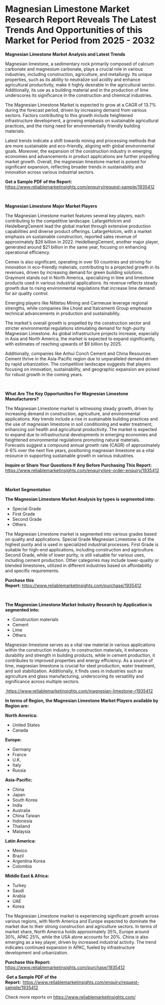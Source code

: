 <p><h1>Magnesian Limestone Market Research Report Reveals The Latest Trends And Opportunities of this Market for Period from 2025 - 2032</h1></p><p><strong>Magnesian Limestone Market Analysis and Latest Trends</strong></p>
<p><p>Magnesian limestone, a sedimentary rock primarily composed of calcium carbonate and magnesium carbonate, plays a crucial role in various industries, including construction, agriculture, and metallurgy. Its unique properties, such as its ability to neutralize soil acidity and enhance agricultural productivity, make it highly desirable in the agricultural sector. Additionally, its use as a building material and in the production of lime underscores its significance in the construction and chemical industries.</p><p>The Magnesian Limestone Market is expected to grow at a CAGR of 13.7% during the forecast period, driven by increasing demand from various sectors. Factors contributing to this growth include heightened infrastructure development, a growing emphasis on sustainable agricultural practices, and the rising need for environmentally friendly building materials.</p><p>Latest trends indicate a shift towards mining and processing methods that are more sustainable and eco-friendly, aligning with global environmental goals. Moreover, the expansion of the construction industry in emerging economies and advancements in product applications are further propelling market growth. Overall, the magnesian limestone market is poised for significant expansion, reflecting broader trends in sustainability and innovation across various industrial sectors.</p></p>
<p><strong>Get a Sample PDF of the Report:&nbsp;</strong> <a href="https://www.reliablemarketinsights.com/enquiry/request-sample/1935412?utm_campaign=2181&utm_medium=2&utm_source=Github&utm_content=ia&utm_term=01042025&utm_id=magnesian-limestone">https://www.reliablemarketinsights.com/enquiry/request-sample/1935412</a></p>
<p>&nbsp;</p>
<p><strong>Magnesian Limestone Major Market Players</strong></p>
<p><p>The Magnesian Limestone market features several key players, each contributing to the competitive landscape. LafargeHolcim and HeidelbergCement lead the global market through extensive production capabilities and diverse product offerings. LafargeHolcim, with a market emphasis on sustainable construction, reported sales revenue of approximately $26 billion in 2022. HeidelbergCement, another major player, generated around $21 billion in the same year, focusing on enhancing operational efficiency.</p><p>Cemex is also significant, operating in over 50 countries and striving for innovation in eco-friendly materials, contributing to a projected growth in its revenues, driven by increasing demand for green building solutions. Graymont stands out in North America, specializing in lime and limestone products used in various industrial applications. Its revenue reflects steady growth due to rising environmental regulations that increase lime demand for air quality control.</p><p>Emerging players like Nittetsu Mining and Carmeuse leverage regional strengths, while companies like Lhoist and Italcementi Group emphasize technical advancements in production and sustainability.</p><p>The market's overall growth is propelled by the construction sector and stricter environmental regulations stimulating demand for high-purity Magnesian Limestone. As global infrastructure projects increase, especially in Asia and North America, the market is expected to expand significantly, with estimates of reaching upwards of $9 billion by 2025.</p><p>Additionally, companies like Anhui Conch Cement and China Resources Cement thrive in the Asia-Pacific region due to unparalleled demand driven by rapid urbanization. The competitive landscape suggests that players focusing on innovation, sustainability, and geographic expansion are poised for robust growth in the coming years.</p></p>
<p>&nbsp;</p>
<p><strong>What Are The Key Opportunities For Magnesian Limestone Manufacturers?</strong></p>
<p><p>The Magnesian Limestone market is witnessing steady growth, driven by increasing demand in construction, agriculture, and environmental applications. Key trends include a rise in sustainable building practices and the use of magnesian limestone in soil conditioning and water treatment, enhancing soil health and agricultural productivity. The market is expected to expand due to infrastructural developments in emerging economies and heightened environmental regulations promoting natural materials. Forecasts suggest a compound annual growth rate (CAGR) of approximately 4-6% over the next five years, positioning magnesian limestone as a vital resource in supporting sustainable growth in various industries.</p></p>
<p><strong>Inquire or Share Your Questions If Any Before Purchasing This Report:</strong> <a href="https://www.reliablemarketinsights.com/enquiry/pre-order-enquiry/1935412?utm_campaign=2181&utm_medium=2&utm_source=Github&utm_content=ia&utm_term=01042025&utm_id=magnesian-limestone">https://www.reliablemarketinsights.com/enquiry/pre-order-enquiry/1935412</a></p>
<p>&nbsp;</p>
<p><strong>Market Segmentation</strong></p>
<p><strong>The Magnesian Limestone Market Analysis by types is segmented into:</strong></p>
<p><ul><li>Special Grade</li><li>First Grade</li><li>Second Grade</li><li>Others</li></ul></p>
<p><p>The Magnesian Limestone market is segmented into various grades based on quality and applications. Special Grade Magnesian Limestone is of the highest purity and is used in specialized industrial processes. First Grade is suitable for high-end applications, including construction and agriculture. Second Grade, while of lower purity, is still valuable for various uses, including cement production. Other categories may include lower-quality or blended limestones, utilized in different industries based on affordability and specific requirements.</p></p>
<p><strong>Purchase this Report:&nbsp;</strong><a href="https://www.reliablemarketinsights.com/purchase/1935412?utm_campaign=2181&utm_medium=2&utm_source=Github&utm_content=ia&utm_term=01042025&utm_id=magnesian-limestone">https://www.reliablemarketinsights.com/purchase/1935412</a></p>
<p>&nbsp;</p>
<p><strong>The Magnesian Limestone Market Industry Research by Application is segmented into:</strong></p>
<p><ul><li>Construction materials</li><li>Cement</li><li>Lime</li><li>Others</li></ul></p>
<p><p>Magnesian limestone serves as a vital raw material in various applications within the construction industry. In construction materials, it enhances durability and strength in building products, while in cement production, it contributes to improved properties and energy efficiency. As a source of lime, magnesian limestone is crucial for steel production, water treatment, and soil stabilization. Additionally, it finds uses in industries such as agriculture and glass manufacturing, underscoring its versatility and significance across multiple sectors.</p></p>
<p><a href="https://www.reliablemarketinsights.com/magnesian-limestone-r1935412?utm_campaign=2181&utm_medium=2&utm_source=Github&utm_content=ia&utm_term=01042025&utm_id=magnesian-limestone">&nbsp;https://www.reliablemarketinsights.com/magnesian-limestone-r1935412</a></p>
<p><strong>In terms of Region, the Magnesian Limestone Market Players available by Region are:</strong></p>
<p>
    <p> <strong> North America: </strong>
        <ul>
            <li>United States</li>
            <li>Canada</li>
        </ul>
        </p> 
    <p> <strong> Europe: </strong>
        <ul>
            <li>Germany</li>
            <li>France</li>
            <li>U.K.</li>
            <li>Italy</li>
            <li>Russia</li>
        </ul>
        </p> 
    <p> <strong> Asia-Pacific: </strong>
        <ul>
            <li>China</li>
            <li>Japan</li>
            <li>South Korea</li>
            <li>India</li>
            <li>Australia</li>
            <li>China Taiwan</li>
            <li>Indonesia</li>
            <li>Thailand</li>
            <li>Malaysia</li>
        </ul>
        </p> 
    <p> <strong> Latin America: </strong>
        <ul>
            <li>Mexico</li>
            <li>Brazil</li>
            <li>Argentina Korea</li>
            <li>Colombia</li>
        </ul>
        </p> 
    <p> <strong> Middle East & Africa: </strong>
        <ul>
            <li>Turkey</li>
            <li>Saudi</li>
            <li>Arabia</li>
            <li>UAE</li>
            <li>Korea</li>
        </ul>
    </p>
    </p>
<p><p>The Magnesian Limestone market is experiencing significant growth across various regions, with North America and Europe expected to dominate the market due to their strong construction and agriculture sectors. In terms of market share, North America holds approximately 35%, Europe around 30%, APAC 25%, while the USA alone accounts for 20%. China is also emerging as a key player, driven by increased industrial activity. The trend indicates continued expansion in APAC, fueled by infrastructure development and urbanization.</p></p>
<p><strong>Purchase this Report: </strong><a href="https://www.reliablemarketinsights.com/purchase/1935412?utm_campaign=2181&utm_medium=2&utm_source=Github&utm_content=ia&utm_term=01042025&utm_id=magnesian-limestone">https://www.reliablemarketinsights.com/purchase/1935412</a></p>
<p>&nbsp;<strong>Get a Sample PDF of the Report:&nbsp;&nbsp;</strong><a href="https://www.reliablemarketinsights.com/enquiry/request-sample/1935412?utm_campaign=2181&utm_medium=2&utm_source=Github&utm_content=ia&utm_term=01042025&utm_id=magnesian-limestone">https://www.reliablemarketinsights.com/enquiry/request-sample/1935412</a></p>
<p><strong></strong></p>
<p>Check more reports on <a href="https://www.reliablemarketinsights.com/?utm_campaign=2181&utm_medium=2&utm_source=Github&utm_content=ia&utm_term=01042025&utm_id=magnesian-limestone">https://www.reliablemarketinsights.com/</a></p>